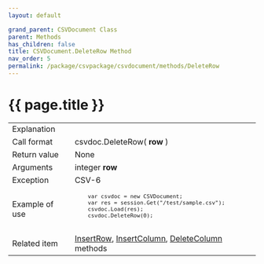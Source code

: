```yaml
---
layout: default

grand_parent: CSVDocument Class
parent: Methods
has_children: false
title: CSVDocument.DeleteRow Method
nav_order: 5
permalink: /package/csvpackage/csvdocument/methods/DeleteRow
---
```

# {{ page.title }}

<table>
  <tr>
    <td>Explanation</td>
    <td colspan="2"></td>
  </tr>
  <tr>
    <td>Call format</td>
    <td colspan="2">csvdoc.DeleteRow( <b>row </b> )</td>
  </tr>
  <tr>
    <td>Return value</td>
    <td colspan="2">None</td>
  </tr>  
  <tr>
    <td>Arguments</td>
    <td>integer <b>row </b></td>
    <td></td>
  </tr>
  <tr>
    <td>Exception</td>
    <td>CSV-6</td>
    <td></td>
  </tr>
  <tr>
    <td>Example of use</td>
    <td colspan="2"><code><pre>
    var csvdoc = new CSVDocument;
    var res = session.Get("/test/sample.csv");
    csvdoc.Load(res);
    csvdoc.DeleteRow(0);
    </pre></code></td>
  </tr>
  <tr>
    <td>Related item</td>
    <td colspan="2"><a href="/package/csvpackage/csvdocument/methods/insertrow">InsertRow</a>, <a href="/package/csvpackage/csvdocument/methods/insertcolumn">InsertColumn</a>, <a href="/package/csvpackage/csvdocument/methods/deletecolumn">DeleteColumn</a> methods</td>
  </tr>
</table>



